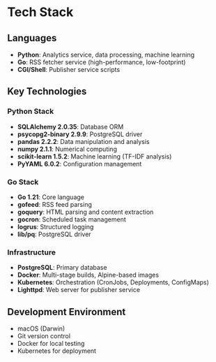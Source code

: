 # Tech Stack

## Languages
- **Python**: Analytics service, data processing, machine learning
- **Go**: RSS fetcher service (high-performance, low-footprint)
- **CGI/Shell**: Publisher service scripts

## Key Technologies

### Python Stack
- **SQLAlchemy 2.0.35**: Database ORM
- **psycopg2-binary 2.9.9**: PostgreSQL driver
- **pandas 2.2.2**: Data manipulation and analysis
- **numpy 2.1.1**: Numerical computing
- **scikit-learn 1.5.2**: Machine learning (TF-IDF analysis)
- **PyYAML 6.0.2**: Configuration management

### Go Stack
- **Go 1.21**: Core language
- **gofeed**: RSS feed parsing
- **goquery**: HTML parsing and content extraction
- **gocron**: Scheduled task management
- **logrus**: Structured logging
- **lib/pq**: PostgreSQL driver

### Infrastructure
- **PostgreSQL**: Primary database
- **Docker**: Multi-stage builds, Alpine-based images
- **Kubernetes**: Orchestration (CronJobs, Deployments, ConfigMaps)
- **Lighttpd**: Web server for publisher service

## Development Environment
- macOS (Darwin)
- Git version control
- Docker for local testing
- Kubernetes for deployment